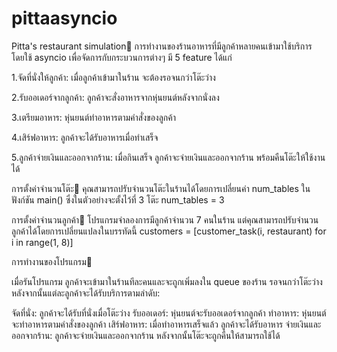 # pittaasyncio
Pitta's restaurant simulation🍔
การทำงานของร้านอาหารที่มีลูกค้าหลายคนเข้ามาใช้บริการ โดยใช้ asyncio เพื่อจัดการกับกระบวนการต่างๆ 
มี 5 feature ได้แก่

1.จัดที่นั่งให้ลูกค้า: เมื่อลูกค้าเข้ามาในร้าน จะต้องรอจนกว่าโต๊ะว่าง

2.รับออเดอร์จากลูกค้า: ลูกค้าจะสั่งอาหารจากหุ่นยนต์หลังจากนั่งลง

3.เตรียมอาหาร: หุ่นยนต์ทำอาหารตามคำสั่งของลูกค้า

4.เสิร์ฟอาหาร: ลูกค้าจะได้รับอาหารเมื่อทำเสร็จ

5.ลูกค้าจ่ายเงินและออกจากร้าน: เมื่อกินเสร็จ ลูกค้าจะจ่ายเงินและออกจากร้าน พร้อมคืนโต๊ะให้ใช้งานได้

การตั้งค่าจำนวนโต๊ะ🍳
คุณสามารถปรับจำนวนโต๊ะในร้านได้โดยการเปลี่ยนค่า num_tables ในฟังก์ชัน main() ซึ่งในตัวอย่างจะตั้งไว้ที่ 3 โต๊ะ
num_tables = 3

การตั้งค่าจำนวนลูกค้า👬
โปรแกรมจำลองการมีลูกค้าจำนวน 7 คนในร้าน แต่คุณสามารถปรับจำนวนลูกค้าได้โดยการเปลี่ยนแปลงในบรรทัดนี้
customers = [customer_task(i, restaurant) for i in range(1, 8)]

การทำงานของโปรแกรม👾

เมื่อรันโปรแกรม ลูกค้าจะเข้ามาในร้านทีละคนและจะถูกเพิ่มลงใน queue ของร้าน รอจนกว่าโต๊ะว่าง หลังจากนั้นแต่ละลูกค้าจะได้รับบริการตามลำดับ:

จัดที่นั่ง: ลูกค้าจะได้รับที่นั่งเมื่อโต๊ะว่าง
รับออเดอร์: หุ่นยนต์จะรับออเดอร์จากลูกค้า
ทำอาหาร: หุ่นยนต์จะทำอาหารตามคำสั่งของลูกค้า
เสิร์ฟอาหาร: เมื่อทำอาหารเสร็จแล้ว ลูกค้าจะได้รับอาหาร
จ่ายเงินและออกจากร้าน: ลูกค้าจะจ่ายเงินและออกจากร้าน หลังจากนั้นโต๊ะจะถูกคืนให้สามารถใช้ได้

